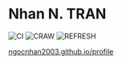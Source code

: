 # Nhan N. TRAN

![CI](https://github.com/ngocnhan2003/profile/workflows/CI/badge.svg)
![CRAW](https://github.com/ngocnhan2003/profile/workflows/CRAW/badge.svg)
![REFRESH](https://github.com/ngocnhan2003/profile/workflows/REFRESH/badge.svg)

[ngocnhan2003.github.io/profile](https://ngocnhan2003.github.io/profile)

